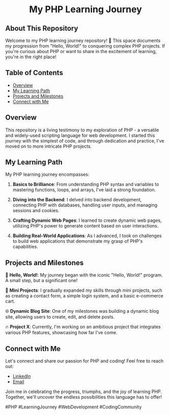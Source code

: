 <h1 align="center">My PHP Learning Journey</h1>



## About This Repository

Welcome to my PHP learning journey repository! 🚀 This space documents my progression from "Hello, World!" to conquering complex PHP projects. If you're curious about PHP or want to share in the excitement of learning, you're in the right place!

## Table of Contents

- [Overview](#overview)
- [My Learning Path](#my-learning-path)
- [Projects and Milestones](#projects-and-milestones)
- [Connect with Me](#connect-with-me)

## Overview

This repository is a living testimony to my exploration of PHP - a versatile and widely-used scripting language for web development. I started this journey with the simplest of code, and through dedication and practice, I've moved on to more intricate PHP projects.

## My Learning Path

My PHP learning journey encompasses:

1. **Basics to Brilliance**: From understanding PHP syntax and variables to mastering functions, loops, and arrays, I've laid a strong foundation.

2. **Diving into the Backend**: I delved into backend development, connecting PHP with databases, handling user inputs, and managing sessions and cookies.

3. **Crafting Dynamic Web Pages**: I learned to create dynamic web pages, utilizing PHP's power to generate content based on user interactions.

4. **Building Real-World Applications**: As I advanced, I took on challenges to build web applications that demonstrate my grasp of PHP's capabilities.

## Projects and Milestones

📌 **Hello, World!**: My journey began with the iconic "Hello, World!" program. A small step, but a significant one!

🚀 **Mini Projects**: I gradually expanded my skills through mini projects, such as creating a contact form, a simple login system, and a basic e-commerce cart.

🌐 **Dynamic Blog Site**: One of my milestones was building a dynamic blog site, allowing users to create, edit, and delete posts.

🔥 **Project X**: Currently, I'm working on an ambitious project that integrates various PHP features, showcasing how far I've come.

## Connect with Me

Let's connect and share our passion for PHP and coding! Feel free to reach out:

- [LinkedIn](https://www.linkedin.com/in/maisa-alhashmi-b4206723a)
- [Email](mailto:maisasul8@gmail.com)

Join me in celebrating the progress, triumphs, and the joy of learning PHP. Together, we'll uncover the endless possibilities this language has to offer!

#PHP #LearningJourney #WebDevelopment #CodingCommunity
